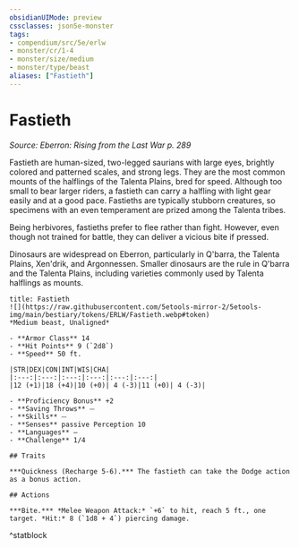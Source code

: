 ```yaml
---
obsidianUIMode: preview
cssclasses: json5e-monster
tags:
- compendium/src/5e/erlw
- monster/cr/1-4
- monster/size/medium
- monster/type/beast
aliases: ["Fastieth"]
---
```

# Fastieth
*Source: Eberron: Rising from the Last War p. 289*  

Fastieth are human-sized, two-legged saurians with large eyes, brightly colored and patterned scales, and strong legs. They are the most common mounts of the halflings of the Talenta Plains, bred for speed. Although too small to bear larger riders, a fastieth can carry a halfling with light gear easily and at a good pace. Fastieths are typically stubborn creatures, so specimens with an even temperament are prized among the Talenta tribes.

Being herbivores, fastieths prefer to flee rather than fight. However, even though not trained for battle, they can deliver a vicious bite if pressed.

Dinosaurs are widespread on Eberron, particularly in Q'barra, the Talenta Plains, Xen'drik, and Argonnessen. Smaller dinosaurs are the rule in Q'barra and the Talenta Plains, including varieties commonly used by Talenta halflings as mounts.

```ad-statblock
title: Fastieth
![](https://raw.githubusercontent.com/5etools-mirror-2/5etools-img/main/bestiary/tokens/ERLW/Fastieth.webp#token)
*Medium beast, Unaligned*

- **Armor Class** 14
- **Hit Points** 9 (`2d8`)
- **Speed** 50 ft.

|STR|DEX|CON|INT|WIS|CHA|
|:---:|:---:|:---:|:---:|:---:|:---:|
|12 (+1)|18 (+4)|10 (+0)| 4 (-3)|11 (+0)| 4 (-3)|

- **Proficiency Bonus** +2
- **Saving Throws** ⏤
- **Skills** ⏤
- **Senses** passive Perception 10
- **Languages** —
- **Challenge** 1/4

## Traits

***Quickness (Recharge 5-6).*** The fastieth can take the Dodge action as a bonus action.

## Actions

***Bite.*** *Melee Weapon Attack:* `+6` to hit, reach 5 ft., one target. *Hit:* 8 (`1d8 + 4`) piercing damage.
```
^statblock
